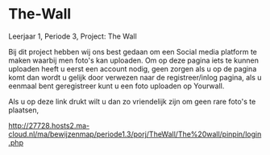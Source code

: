 # The-Wall
Leerjaar 1, Periode 3, Project: The Wall


Bij dit project hebben wij ons best gedaan om een Social media platform te maken waarbij men foto's kan uploaden.
Om op deze pagina iets te kunnen uploaden heeft u eerst een account nodig, geen zorgen als u op de pagina komt dan wordt u gelijk door verwezen naar de registreer/inlog pagina, als u eenmaal bent geregistreer kunt u een foto uploaden op Yourwall.

Als u op deze link drukt wilt u dan zo vriendelijk zijn om geen rare foto's te plaatsen,

http://27728.hosts2.ma-cloud.nl/ma/bewijzenmap/periode1.3/porj/TheWall/The%20wall/pinpin/login.php
